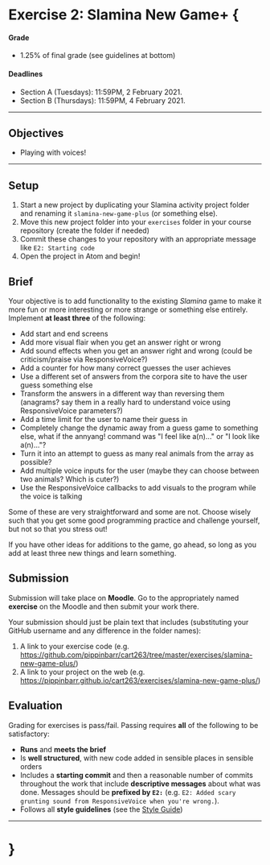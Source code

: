 # Exercise 2: Slamina New Game+ {

#### Grade
- 1.25% of final grade (see guidelines at bottom)  

#### Deadlines
- Section A (Tuesdays): 11:59PM, 2 February 2021.
- Section B (Thursdays): 11:59PM, 4 February 2021.

---

## Objectives
* Playing with voices!

---

## Setup

1. Start a new project by duplicating your Slamina activity project folder and renaming it `slamina-new-game-plus` (or something else).
2. Move this new project folder into your `exercises` folder in your course repository (create the folder if needed)
3. Commit these changes to your repository with an appropriate message like `E2: Starting code`
4. Open the project in Atom and begin!

## Brief

Your objective is to add functionality to the existing *Slamina* game to make it more fun or more interesting or more strange or something else entirely. Implement **at least three** of the following:

* Add start and end screens
* Add more visual flair when you get an answer right or wrong
* Add sound effects when you get an answer right and wrong (could be criticism/praise via ResponsiveVoice?)
* Add a counter for how many correct guesses the user achieves
* Use a different set of answers from the corpora site to have the user guess something else
* Transform the answers in a different way than reversing them (anagrams? say them in a really hard to understand voice using ResponsiveVoice parameters?)
* Add a time limit for the user to name their guess in
* Completely change the dynamic away from a guess game to something else, what if the annyang! command was "I feel like a(n)..." or "I look like a(n)..."?
* Turn it into an attempt to guess as many real animals from the array as possible?
* Add multiple voice inputs for the user (maybe they can choose between two animals? Which is cuter?)
* Use the ResponsiveVoice callbacks to add visuals to the program while the voice is talking

Some of these are very straightforward and some are not. Choose wisely such that you get some good programming practice and challenge yourself, but not so that you stress out!

If you have other ideas for additions to the game, go ahead, so long as you add at least three new things and learn something.

## Submission

Submission will take place on **Moodle**. Go to the appropriately named **exercise** on the Moodle and then submit your work there.

Your submission should just be plain text that includes (substituting your GitHub username and any difference in the folder names):

1. A link to your exercise code (e.g. https://github.com/pippinbarr/cart263/tree/master/exercises/slamina-new-game-plus/)
2. A link to your project on the web (e.g. https://pippinbarr.github.io/cart263/exercises/slamina-new-game-plus/)

## Evaluation

Grading for exercises is pass/fail. Passing requires **all** of the following to be satisfactory:

- **Runs** and **meets the brief**
- Is **well structured**, with new code added in sensible places in sensible orders
- Includes a **starting commit** and then a reasonable number of commits throughout the work that include **descriptive messages** about what was done. Messages should be **prefixed by `E2:`** (e.g. `E2: Added scary grunting sound from ResponsiveVoice when you're wrong.`).
- Follows all **style guidelines** (see the [Style Guide](../guides/style-guide.md))

---

# }
